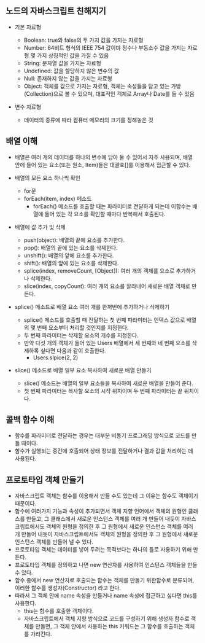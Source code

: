 ## 노드의 자바스크립트 친해지기

- 기본 자료형

  - Boolean: true와 false의 두 가지 값을 가지는 자료형
  - Number: 64비트 형식의 IEEE 754 값이먀 정수나 부동소수 값을 가지는 자료형 몇 가지 상징적인 값을 가질 수 있음
  - String: 문자열 값을 가지는 자료형
  - Undefined: 값을 할당하지 않은 변수의 값
  - Null: 존재하지 않는 값을 가지는 자료형
  - Object: 객체를 값으로 가지는 자료형, 객체는 속성들을 담고 있는 가방(Collection)으로 볼 수 있으며, 대표적인 객체로 Array나 Date를 들 수 있음

- 변수 자료형
  - 데이터의 종류에 따라 컴퓨터 메모리의 크기를 정해놓은 것

## 배열 이해

- 배열은 여러 개의 데이터를 하나의 변수에 담아 둘 수 있어서 자주 사용되며, 배열 안에 들어 있는 요소(또는 원소, Item)들은 대괄호[]를 이용해서 접근할 수 있다.
- 배열의 모든 요소 하나씩 확인

  - for문
  - forEach(item, index) 메소드
    - forEach() 메소드를 호출할 때는 파라미터로 전달하게 되는데 이함수는 배열에 들어 있는 각 요소를 확인할 때마다 반복해서 호출된다.

- 배열에 값 추가 및 삭제

  - push(object): 배열의 끝에 요소를 추가한다.
  - pop(): 배열의 끝에 있는 요소를 삭제한다.
  - unshift(): 배열의 앞에 요소를 추가한다.
  - shift(): 배열의 앞에 있는 요소를 삭제한다.
  - splice(index, removeCount, [Object]): 여러 개의 객체를 요소로 추가하거나 삭제한다.
  - slice(index, copyCount): 여러 개의 요소를 잘라내어 새로운 배열 객체로 만든다.

- splice() 메소드로 배열 요소 여러 개를 한꺼번에 추가하거나 삭제하기

  - splice() 메소드를 호출할 때 전달하는 첫 번째 파라미터는 인덱스 값으로 배열의 몇 번째 요소부터 처리할 것인지를 지정한다.
  - 두 번째 파라미터는 삭제할 요소의 개수를 지정한다.
  - 만약 다섯 개의 객체가 들어 있는 Users 배열에서 세 번째와 네 번째 요소를 삭제하록 싶다면 다음과 같이 호출한다.
    - Users.slpice(2, 2)

- slice() 메소드로 배열 일부 요소 복사하여 새로운 배열 만들기
  - slice() 메소드는 배열의 일부 요소들을 복사하여 새로운 배열을 만들어 준다.
  - 첫 번째 파라미터는 복사할 요소의 시작 위치이며 두 번째 파라미터는 끝 위치이다.

## 콜백 함수 이해

- 함수를 파라미터로 전달하는 경우는 대부분 비동기 프로그래밍 방식으로 코드를 만들 때이다.
- 함수가 실행되는 중간에 호출되어 상태 정보를 전달하거나 결과 값을 처리하는 데 사용된다.

## 프로토타입 객체 만들기

- 자바스크립트 객체는 함수를 이용해서 만들 수도 있는데 그 이유는 함수도 객체이기 때문이다.
- 함수에 여러가지 기능과 속성이 추가되면서 객체 지향 언어에서 객체의 원형인 클래스를 만들고, 그 클래스에서 새로운 인스턴스 객체를 여러 개 만들어 내듯이 자바스크립트에서도 객체의 원형을 정의한 후 그 원형에서 새로운 인스턴스 객체를 여러 개 만들어 내듯이 자바스크립트에서도 객체의 원형을 정의한 후 그 원형에서 새로운 인스턴스 객체를 만들어 낼 수 있다.
- 프로토타입 객체는 데이터를 넣어 두려는 목적보다는 하나의 틀로 사용하기 위해 만든다.
- 프로토타입 객체를 정의하고 나면 new 연산자를 사용하여 인스턴스 객체들을 만들 수 있다.
- 함수 중에서 new 연산자로 호출되는 함수는 객체를 만들기 위한함수로 분류되며, 이러한 함수를 생성자(Constructor) 라고 한다.
- 따라서 그 객체 안에 name 속성을 만들거나 name 속성에 접근하고 싶다면 this를 사용한다.
  - this는 함수를 호출한 객체이다.
  - 자바스크립트에서 객체 지향 방식으로 코드를 구성하기 위해 생성자 함수로 객체를 만들면, 그 객체 안에서 사용하는 this 키워드는 그 함수를 호출하는 객체를 가리킨다.
